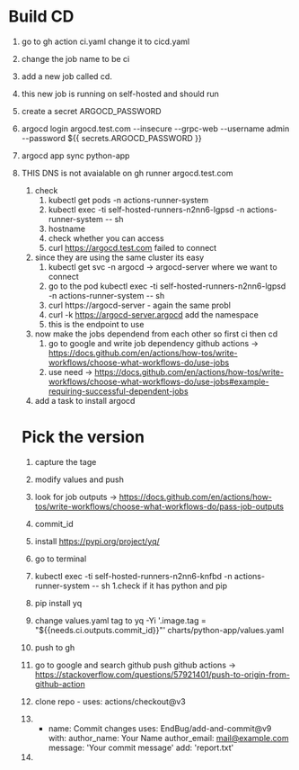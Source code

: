 # Build CD
1. go to gh action ci.yaml change it to cicd.yaml
2. change the job name to be ci
3. add a new job called cd.
4. this new job is running on self-hosted and should run 
5. create a secret ARGOCD_PASSWORD
6. argocd login argocd.test.com --insecure --grpc-web --username admin --password ${{ secrets.ARGOCD_PASSWORD }} 
7. argocd app sync python-app
8. THIS DNS is not avaialable on gh runner argocd.test.com 
   1. check
      1. kubectl get pods -n actions-runner-system 
      2. kubectl exec -ti self-hosted-runners-n2nn6-lgpsd -n actions-runner-system -- sh
      3. hostname 
      4. check whether you can access 
      5. curl https://argocd.test.com 
         failed to connect
   2. since they are using the same cluster its easy
      1. kubectl get svc -n argocd -> argocd-server where we want to connect
      2. go to the pod  kubectl exec -ti self-hosted-runners-n2nn6-lgpsd -n actions-runner-system -- sh
      3.  curl https://argocd-server - again the same probl
      4. curl -k https://argocd-server.argocd  add the namespace
      5. this is the endpoint to use
   3. now make the jobs dependend from each other so first ci then cd 
      1. go to google and write job dependency github actions -> https://docs.github.com/en/actions/how-tos/write-workflows/choose-what-workflows-do/use-jobs
      2. use need -> https://docs.github.com/en/actions/how-tos/write-workflows/choose-what-workflows-do/use-jobs#example-requiring-successful-dependent-jobs
   4. add a task to install argocd

   # Pick the version
   1. capture the tage
   2. modify values and push
   3. look for job outputs -> https://docs.github.com/en/actions/how-tos/write-workflows/choose-what-workflows-do/pass-job-outputs
   4. commit_id
   5. install https://pypi.org/project/yq/
   6. go to terminal 
   7.  kubectl exec -ti self-hosted-runners-n2nn6-knfbd -n actions-runner-system -- sh 
      1.check if it has python and pip
   8. pip install yq
   9. change values.yaml tag to 
      yq -Yi '.image.tag = "${{needs.ci.outputs.commit_id}}"' charts/python-app/values.yaml
   10. push to gh
      1. go to google and search github push github actions -> https://stackoverflow.com/questions/57921401/push-to-origin-from-github-action
      2. clone repo - uses: actions/checkout@v3
      3.   - name: Commit changes
        uses: EndBug/add-and-commit@v9
        with:
          author_name: Your Name
          author_email: mail@example.com
          message: 'Your commit message'
          add: 'report.txt'
       
   11.
    